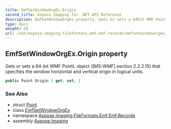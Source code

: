 ```yaml
---
title: EmfSetWindowOrgEx.Origin
second_title: Aspose.Imaging for .NET API Reference
description: EmfSetWindowOrgEx property. Gets or sets a 64bit WMF PointL object MSWMF section 2.2.2.15 that specifies the window horizontal and vertical origin in logical units
type: docs
weight: 20
url: /net/aspose.imaging.fileformats.emf.emf.records/emfsetwindoworgex/origin/
---
```

## EmfSetWindowOrgEx.Origin property

Gets or sets a 64-bit WMF PointL object ([MS-WMF] section 2.2.2.15) that specifies the window horizontal and vertical origin in logical units.

```csharp
public Point Origin { get; set; }
```

### See Also

* struct [Point](../../../aspose.imaging/point/)
* class [EmfSetWindowOrgEx](../)
* namespace [Aspose.Imaging.FileFormats.Emf.Emf.Records](../../emfsetwindoworgex/)
* assembly [Aspose.Imaging](../../../)


